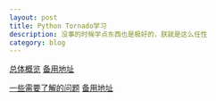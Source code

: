 ```yaml
---
layout: post
title: Python Tornado学习
description: 没事的时候学点东西也是极好的，朕就是这么任性
category: blog
---
```


[总体概览](https://app.yinxiang.com/shard/s33/sh/f656a335-8c81-4510-93bb-ee8807a3e60b/12a4de10a2ffbc7ee960b2235ae95928)
[备用地址](https://www.zybuluo.com/dantangfan/note/65317)

[一些需要了解的问题](https://app.yinxiang.com/shard/s33/sh/04c251f8-dd6b-46f6-ac05-50161425e3d6/d494e10659b40cab427b99ccff6d6cca)
[备用地址](https://www.zybuluo.com/dantangfan/note/65318)
